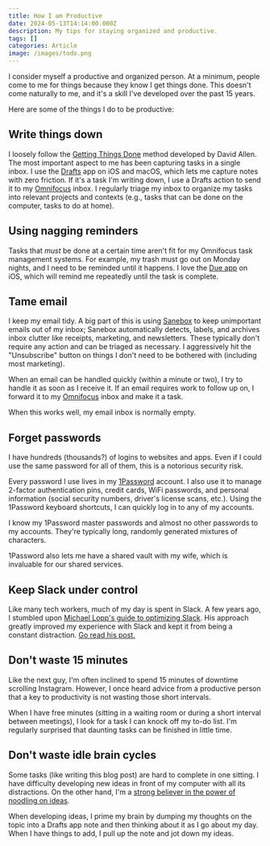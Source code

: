 ```yaml
---
title: How I am Productive
date: 2024-05-13T14:14:00.000Z
description: My tips for staying organized and productive.
tags: []
categories: Article
image: /images/todo.png
---
```

I consider myself a productive and organized person. At a minimum, people come to me for things because they know I get things done. This doesn't come naturally to me, and it's a skill I've developed over the past 15 years. 

Here are some of the things I do to be productive:

## Write things down

I loosely follow the [Getting Things Done](https://getdrafts.com) method developed by David Allen. The most important aspect to me has been capturing tasks in a single inbox. I use the [Drafts](https://getdrafts.com) app on iOS and macOS, which lets me capture notes with zero friction. If it's a task I'm writing down, I use a Drafts action to send it to my [Omnifocus](https://www.omnigroup.com/omnifocus) inbox. I regularly triage my inbox to organize my tasks into relevant projects and contexts (e.g., tasks that can be done on the computer, tasks to do at home). 

## Using nagging reminders

Tasks that _must_ be done at a certain time aren't fit for my Omnifocus task management systems. For example, my trash must go out on Monday nights, and I need to be reminded until it happens. I love the [Due app](https://www.dueapp.com) on iOS, which will remind me repeatedly until the task is complete. 

## Tame email

I keep my email tidy. A big part of this is using [Sanebox](https://www.sanebox.com) to keep unimportant emails out of my inbox; Sanebox automatically detects, labels, and archives inbox clutter like receipts, marketing, and newsletters. These typically don't require any action and can be triaged as necessary. I aggressively hit the "Unsubscribe" button on things I don't need to be bothered with (including most marketing).

When an email can be handled quickly (within a minute or two), I try to handle it as soon as I receive it. If an email requires work to follow up on, I forward it to my [Omnifocus]() inbox and make it a task.

When this works well, my email inbox is normally empty. 

## Forget passwords

I have hundreds (thousands?) of logins to websites and apps. Even if I could use the same password for all of them, this is a notorious security risk. 

Every password I use lives in my [1Password](https://1password.com) account. I also use it to manage 2-factor authentication pins, credit cards, WiFi passwords, and personal information (social security numbers, driver's license scans, etc.). Using the 1Password keyboard shortcuts, I can quickly log in to any of my accounts. 

I know my 1Password master passwords and almost no other passwords to my accounts. They're typically long, randomly generated mixtures of characters.

1Password also lets me have a shared vault with my wife, which is invaluable for our shared services.


## Keep Slack under control

Like many tech workers, much of my day is spent in Slack. A few years ago, I stumbled upon [Michael Lopp's guide to optimizing Slack](https://randsinrepose.com/archives/how-i-slack-2022/). His approach greatly improved my experience with Slack and kept it from being a constant distraction. [Go read his post.](https://randsinrepose.com/archives/how-i-slack-2022/)

## Don't waste 15 minutes

Like the next guy, I'm often inclined to spend 15 minutes of downtime scrolling Instagram. However, I once heard advice from a productive person that a key to productivity is not wasting those short intervals.

When I have free minutes (sitting in a waiting room or during a short interval between meetings), I look for a task I can knock off my to-do list. I'm regularly surprised that daunting tasks can be finished in little time.

## Don't waste idle brain cycles

Some tasks (like writing this blog post) are hard to complete in one sitting.    I have difficulty developing new ideas in front of my computer with all its distractions. On the other hand, I'm a [strong believer in the power of noodling on ideas](https://tdhopper.com/blog/on-inspiration/).

When developing ideas, I prime my brain by dumping my thoughts on the topic into a Drafts app note and then thinking about it as I go about my day. When I have things to add, I pull up the note and jot down my ideas.
